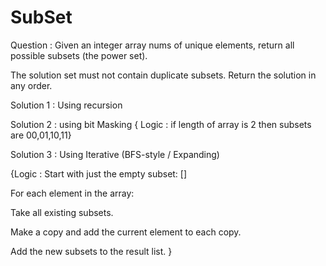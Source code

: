 # SubSet
Question :
Given an integer array nums of unique elements, return all possible subsets (the power set).

The solution set must not contain duplicate subsets. Return the solution in any order.

Solution 1 : Using recursion 

Solution 2 : using bit Masking { Logic : if length of array is 2 then subsets are 00,01,10,11}

Solution 3 : Using Iterative (BFS-style / Expanding)

{Logic : Start with just the empty subset: []

For each element in the array:

Take all existing subsets.

Make a copy and add the current element to each copy.

Add the new subsets to the result list. }
